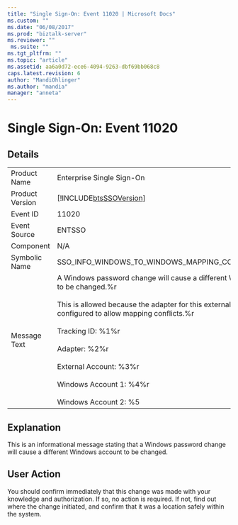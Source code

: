 ```yaml
---
title: "Single Sign-On: Event 11020 | Microsoft Docs"
ms.custom: ""
ms.date: "06/08/2017"
ms.prod: "biztalk-server"
ms.reviewer: ""
 ms.suite: ""
ms.tgt_pltfrm: ""
ms.topic: "article"
ms.assetid: aa6a0d72-ece6-4094-9263-dbf69bb068c8
caps.latest.revision: 6
author: "MandiOhlinger"
ms.author: "mandia"
manager: "anneta"
---
```

# Single Sign-On: Event 11020
## Details  
  
|||  
|-|-|  
|Product Name|Enterprise Single Sign-On|  
|Product Version|[!INCLUDE[btsSSOVersion](../includes/btsssoversion-md.md)]|  
|Event ID|11020|  
|Event Source|ENTSSO|  
|Component|N/A|  
|Symbolic Name|SSO_INFO_WINDOWS_TO_WINDOWS_MAPPING_CONFLICT_ALLOWED|  
|Message Text|A Windows password change will cause a different Windows account to be changed.%r<br /><br /> This is allowed because the adapter for this external system is configured to allow mapping conflicts.%r<br /><br /> Tracking ID: %1%r<br /><br /> Adapter: %2%r<br /><br /> External Account: %3%r<br /><br /> Windows Account 1: %4%r<br /><br /> Windows Account 2: %5|  
  
## Explanation  
 This is an informational message stating that a Windows password change will cause a different Windows account to be changed.  
  
## User Action  
 You should confirm immediately that this change was made with your knowledge and authorization. If so, no action is required. If not, find out where the change initiated, and confirm that it was a location safely within the system.